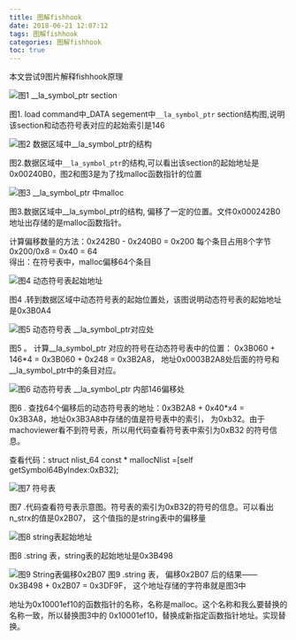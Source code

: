 ```yaml
---
title: 图解fishhook
date: 2018-06-21 12:07:12
tags: 图解fishhook
categories: 图解fishhook
toc: true
---
```


本文尝试9图片解释fishhook原理
<!--more-->


![图1 __la_symbol_ptr section](http://of685p9vy.bkt.clouddn.com/iOS/%E5%BC%80%E6%BA%90%E5%BA%93/fishhook/fishhookP1.jpg)

图1. load command中_DATA segement中`__la_symbol_ptr` section结构图,说明该section和动态符号表对应的起始索引是146

![图2 数据区域中__la_symbol_ptr的结构](http://of685p9vy.bkt.clouddn.com/iOS/%E5%BC%80%E6%BA%90%E5%BA%93/fishhook/fishhookP2.jpg)

图2.数据区域中`__la_symbol_ptr`的结构,可以看出该section的起始地址是0x00240B0，图2和图3是为了找malloc函数指针的位置


![图3 __la_symbol_ptr 中malloc](http://of685p9vy.bkt.clouddn.com/iOS/%E5%BC%80%E6%BA%90%E5%BA%93/fishhook/fishhookP3.jpg)

图3.数据区域中\_\_la_symbol_ptr的结构,  偏移了一定的位置。文件0x000242B0地址出存储的是malloc函数指针。

计算偏移数量的方法：0x242B0  - 0x240B0 = 0x200
每个条目占用8个字节0x200/0x8 = 0x40  = 64  
得出：在符号表中，malloc偏移64个条目


![图4 动态符号表起始地址](http://of685p9vy.bkt.clouddn.com/iOS/%E5%BC%80%E6%BA%90%E5%BA%93/fishhook/fishhookP4.jpg)

图4 .转到数据区域中动态符号表的起始位置处，该图说明动态符号表的起始地址是0x3B0A4

![图5 动态符号表 __la_symbol_ptr对应处](http://of685p9vy.bkt.clouddn.com/iOS/%E5%BC%80%E6%BA%90%E5%BA%93/fishhook/fishhookP5.jpg)

图5 。 计算__la_symbol_ptr 对应的符号在动态符号表中的位置： 0x3B060 + 146*4 = 0x3B060 + 0x248 = 0x3B2A8，
地址0x0003B2A8处后面的符号和__la_symbol_ptr中的条目对应。 

![图6 动态符号表 __la_symbol_ptr 内部146偏移处](http://of685p9vy.bkt.clouddn.com/iOS/%E5%BC%80%E6%BA%90%E5%BA%93/fishhook/fishhookP6.jpg)

图6 .  查找64个偏移后的动态符号表的地址：0x3B2A8 + 0x40*x4 = 0x3B3A8，地址0x3B3A8中存储的值是符号表中的索引，
为0xb32。由于machoviewer看不到符号表，所以用代码查看符号表中索引为0xB32 的符号信息。

查看代码：struct nlist_64 const * mallocNlist =[self getSymbol64ByIndex:0xB32];

![图7 符号表](http://of685p9vy.bkt.clouddn.com/iOS/%E5%BC%80%E6%BA%90%E5%BA%93/fishhook/fishhookP7.jpg)

图7 .代码查看符号表示意图。符号表的索引为0xB32的符号的信息。可以看出n_strx的值是0x2B07，
这个值指的是string表中的偏移量 

![图8 string表起始地址 ](http://of685p9vy.bkt.clouddn.com/iOS/%E5%BC%80%E6%BA%90%E5%BA%93/fishhook/fishhookP8.jpg)

图8 .string 表，string表的起始地址是0x3B498

![图9 String表偏移0x2B07](http://of685p9vy.bkt.clouddn.com/iOS/%E5%BC%80%E6%BA%90%E5%BA%93/fishhook/fishhookP9.jpg)
图9 .string 表， 偏移0x2B07 后的结果—— 0x3B498 + 0x2B07 = 0x3DF9F， 这个地址存储的字符串就是图3中

地址为0x10001ef10的函数指针的名称，名称是malloc。这个名称和我么要替换的名称一致，所以替换图3中的
0x10001ef10，替换成新指定函数指针地址。实现替换。
